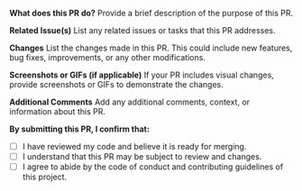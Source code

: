 
**What does this PR do?**
Provide a brief description of the purpose of this PR.

**Related Issue(s)**
List any related issues or tasks that this PR addresses.

**Changes**
List the changes made in this PR. This could include new features, bug fixes, improvements, or any other modifications.

**Screenshots or GIFs (if applicable)**
If your PR includes visual changes, provide screenshots or GIFs to demonstrate the changes.

**Additional Comments**
Add any additional comments, context, or information about this PR.

**By submitting this PR, I confirm that:**
- [ ] I have reviewed my code and believe it is ready for merging.
- [ ] I understand that this PR may be subject to review and changes.
- [ ] I agree to abide by the code of conduct and contributing guidelines of this project.
